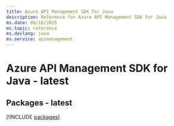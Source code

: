 ```yaml
---
title: Azure API Management SDK for Java
description: Reference for Azure API Management SDK for Java
ms.date: 08/18/2025
ms.topic: reference
ms.devlang: java
ms.service: apimanagement
---
```

# Azure API Management SDK for Java - latest
## Packages - latest
[!INCLUDE [packages](api-management-index.md)]